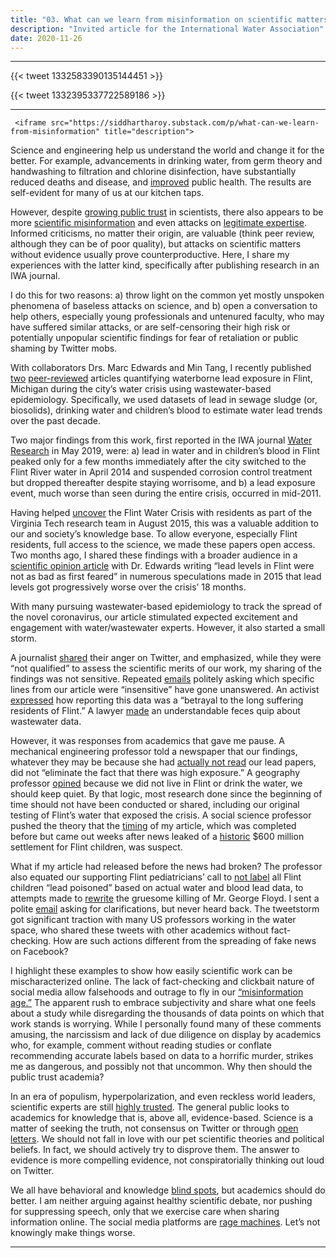 ```yaml
---
title: "03. What can we learn from misinformation on scientific matters in the water space?"
description: "Invited article for the International Water Association"
date: 2020-11-26
---
```


------

{{< tweet 1332583390135144451 >}}

{{< tweet 1332395337722589186 >}}

------

     <iframe src="https://siddhartharoy.substack.com/p/what-can-we-learn-from-misinformation" title="description"> 

Science and engineering help us understand the world and change it for the better. For example, advancements in drinking water, from germ theory and handwashing to filtration and chlorine disinfection, have substantially reduced deaths and disease, and [improved](https://www.cdc.gov/healthywater/drinking/history.html) public health. The results are self-evident for many of us at our kitchen taps.

However, despite [growing public trust](https://www.pewresearch.org/science/2019/08/02/trust-and-mistrust-in-americans-views-of-scientific-experts/) in scientists, there also appears to be more [scientific misinformation](https://blogs.scientificamerican.com/observations/dis-trust-in-science/) and even attacks on [legitimate expertise](https://www.harvardmagazine.com/2018/03/death-of-expertise-by-tom-nichols). Informed criticisms, no matter their origin, are valuable (think peer review, although they can be of poor quality), but attacks on scientific matters without evidence usually prove counterproductive. Here, I share my experiences with the latter kind, specifically after publishing research in an IWA journal.

I do this for two reasons: a) throw light on the common yet mostly unspoken phenomena of baseless attacks on science, and b) open a conversation to help others, especially young professionals and untenured faculty, who may have suffered similar attacks, or are self-censoring their high risk or potentially unpopular scientific findings for fear of retaliation or public shaming by Twitter mobs.

With collaborators Drs. Marc Edwards and Min Tang, I recently published [two](https://pubmed.ncbi.nlm.nih.gov/31177077/) [peer-reviewed](https://pubs.rsc.org/en/content/articlelanding/2020/ew/d0ew00583e) articles quantifying waterborne lead exposure in Flint, Michigan during the city’s water crisis using wastewater-based epidemiology. Specifically, we used datasets of lead in sewage sludge (or, biosolids), drinking water and children’s blood to estimate water lead trends over the past decade.

Two major findings from this work, first reported in the IWA journal [Water Research](https://pubmed.ncbi.nlm.nih.gov/31177077/) in May 2019, were: a) lead in water and in children’s blood in Flint peaked only for a few months immediately after the city switched to the Flint River water in April 2014 and suspended corrosion control treatment but dropped thereafter despite staying worrisome, and b) a lead exposure event, much worse than seen during the entire crisis, occurred in mid-2011.

Having helped [uncover](https://www.nytimes.com/2016/02/07/us/as-flint-fought-to-be-heard-virginia-tech-team-sounded-alarm.html) the Flint Water Crisis with residents as part of the Virginia Tech research team in August 2015, this was a valuable addition to our and society’s knowledge base. To allow everyone, especially Flint residents, full access to the science, we made these papers open access. Two months ago, I shared these findings with a broader audience in a [scientific opinion article](/posts/002-092020-undark/) with Dr. Edwards writing “lead levels in Flint were not as bad as first feared” in numerous speculations made in 2015 that lead levels got progressively worse over the crisis’ 18 months.

With many pursuing wastewater-based epidemiology to track the spread of the novel coronavirus, our article stimulated expected excitement and engagement with water/wastewater experts. However, it also started a small storm.

A journalist [shared](/response/journalist.png) their anger on Twitter, and emphasized, while they were “not qualified” to assess the scientific merits of our work, my sharing of the findings was not sensitive. Repeated [emails](/response/insensitive.pdf) politely asking which specific lines from our article were “insensitive” have gone unanswered. An activist [expressed](https://www.wateronline.com/doc/flint-researchers-now-say-lead-exposure-not-as-bad-as-first-feared-0001#IDComment1094380747) how reporting this data was a “betrayal to the long suffering residents of Flint.” A lawyer [made](/response/lawyer.png) an understandable feces quip about wastewater data.

However, it was responses from academics that gave me pause. A mechanical engineering professor told a newspaper that our findings, whatever they may be because she had [actually not read](https://www.mlive.com/news/flint/2020/09/researcher-who-first-warned-of-flint-water-crisis-now-says-lead-exposure-not-as-bad-as-first-feared.html) our lead papers, did not “eliminate the fact that there was high exposure.” A geography professor [opined](/response/geographer.png) because we did not live in Flint or drink the water, we should keep quiet. By that logic, most research done since the beginning of time should not have been conducted or shared, including our original testing of Flint’s water that exposed the crisis. A social science professor pushed the theory that the [timing](/response/socialscience.png) of my article, which was completed before but came out weeks after news leaked of a [historic](https://www.nytimes.com/2020/08/19/us/flint-water-crisis-settlement.html) $600 million settlement for Flint children, was suspect.

What if my article had released before the news had broken? The professor also equated our supporting Flint pediatricians’ call to [not label](https://www.nytimes.com/2018/07/22/opinion/flint-lead-poisoning-water.html) all Flint children “lead poisoned” based on actual water and blood lead data, to attempts made to [rewrite](/response/gf.png) the gruesome killing of Mr. George Floyd. I sent a polite [email](/response/socialscience.pdf) asking for clarifications, but never heard back. The tweetstorm got significant traction with many US professors working in the water space, who shared these tweets with other academics without fact-checking. How are such actions different from the spreading of fake news on Facebook?

I highlight these examples to show how easily scientific work can be mischaracterized online. The lack of fact-checking and clickbait nature of social media allow falsehoods and outrage to fly in our [“misinformation age.”](http://cailinoconnor.com/the-misinformation-age/) The apparent rush to embrace subjectivity and share what one feels about a study while disregarding the thousands of data points on which that work stands is worrying. While I personally found many of these comments amusing, the narcissism and lack of due diligence on display by academics who, for example, comment without reading studies or conflate recommending accurate labels based on data to a horrific murder, strikes me as dangerous, and possibly not that uncommon. Why then should the public trust academia?

In an era of populism, hyperpolarization, and even reckless world leaders, scientific experts are still [highly trusted](https://www.pewresearch.org/science/2019/08/02/trust-and-mistrust-in-americans-views-of-scientific-experts/). The general public looks to academics for knowledge that is, above all, evidence-based. Science is a matter of seeking the truth, not consensus on Twitter or through [open letters](https://www.bmj.com/content/371/bmj.m4048). We should not fall in love with our pet scientific theories and political beliefs. In fact, we should actively try to disprove them. The answer to evidence is more compelling evidence, not conspiratorially thinking out loud on Twitter.

We all have behavioral and knowledge [blind spots](https://behavioralscientist.org/why-were-all-likely-spreading-misinformation-and-how-to-stop/), but academics should do better. I am neither arguing against healthy scientific debate, nor pushing for suppressing speech, only that we exercise care when sharing information online. The social media platforms are [rage machines](https://www.nytimes.com/2020/11/03/opinion/election-2020-facebook-twitter.html). Let’s not knowingly make things worse.

------
